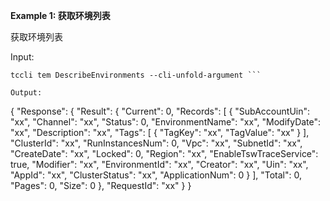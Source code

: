 **Example 1: 获取环境列表**

获取环境列表

Input: 

```
tccli tem DescribeEnvironments --cli-unfold-argument ```

Output: 
```
{
    "Response": {
        "Result": {
            "Current": 0,
            "Records": [
                {
                    "SubAccountUin": "xx",
                    "Channel": "xx",
                    "Status": 0,
                    "EnvironmentName": "xx",
                    "ModifyDate": "xx",
                    "Description": "xx",
                    "Tags": [
                        {
                            "TagKey": "xx",
                            "TagValue": "xx"
                        }
                    ],
                    "ClusterId": "xx",
                    "RunInstancesNum": 0,
                    "Vpc": "xx",
                    "SubnetId": "xx",
                    "CreateDate": "xx",
                    "Locked": 0,
                    "Region": "xx",
                    "EnableTswTraceService": true,
                    "Modifier": "xx",
                    "EnvironmentId": "xx",
                    "Creator": "xx",
                    "Uin": "xx",
                    "AppId": "xx",
                    "ClusterStatus": "xx",
                    "ApplicationNum": 0
                }
            ],
            "Total": 0,
            "Pages": 0,
            "Size": 0
        },
        "RequestId": "xx"
    }
}
```

